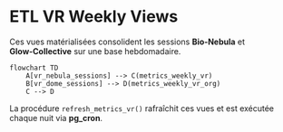 # ETL VR Weekly Views

Ces vues matérialisées consolident les sessions **Bio‑Nebula** et **Glow‑Collective** sur une base hebdomadaire.

```mermaid
flowchart TD
    A[vr_nebula_sessions] --> C(metrics_weekly_vr)
    B[vr_dome_sessions] --> D(metrics_weekly_vr_org)
    C --> D
```

La procédure `refresh_metrics_vr()` rafraîchit ces vues et est exécutée chaque nuit via **pg_cron**.
